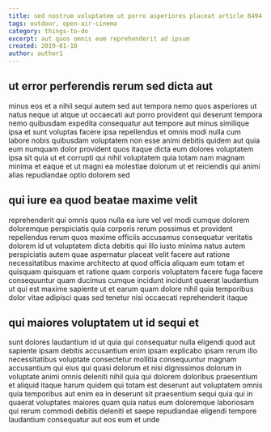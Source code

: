 ```yaml
---
title: sed nostrum voluptatem ut porro asperiores placeat article 8494
tags: outdoor, open-air-cinema
category: things-to-do
excerpt: aut quos omnis eum reprehenderit ad ipsum
created: 2019-01-10
author: author1
---
```


## ut error perferendis rerum sed dicta aut

minus eos et a nihil sequi autem sed aut tempora nemo quos asperiores ut natus neque ut atque ut occaecati aut porro provident qui deserunt tempora nemo quibusdam expedita consequatur aut tempore aut minus similique ipsa et sunt voluptas facere ipsa repellendus et omnis modi nulla cum labore nobis quibusdam voluptatem non esse animi debitis quidem aut quia eum numquam dolor provident quos itaque dicta eum dolores voluptatem ipsa sit quia ut et corrupti qui nihil voluptatem quia totam nam magnam minima et eaque et ut magni ea molestiae dolorum ut et reiciendis qui animi alias repudiandae optio dolorem sed

## qui iure ea quod beatae maxime velit

reprehenderit qui omnis quos nulla ea iure vel vel modi cumque dolorem doloremque perspiciatis quia corporis rerum possimus et provident repellendus rerum quos maxime officiis accusamus consequatur veritatis dolorem id ut voluptatem dicta debitis qui illo iusto minima natus autem perspiciatis autem quae aspernatur placeat velit facere aut ratione necessitatibus maxime architecto at quod officia aliquam eum totam et quisquam quisquam et ratione quam corporis voluptatem facere fuga facere consequuntur quam ducimus cumque incidunt incidunt quaerat laudantium ut qui est maxime sapiente ut et earum quam dolore nihil quia temporibus dolor vitae adipisci quas sed tenetur nisi occaecati reprehenderit itaque

## qui maiores voluptatem ut id sequi et

sunt dolores laudantium id ut quia qui consequatur nulla eligendi quod aut sapiente ipsam debitis accusantium enim ipsam explicabo ipsam rerum illo necessitatibus voluptate consectetur mollitia consequuntur magnam accusantium qui eius qui quasi dolorum et nisi dignissimos dolorum in voluptate animi omnis deleniti nihil quia qui dolorem doloribus praesentium et aliquid itaque harum quidem qui totam est deserunt aut voluptatem omnis quia temporibus aut enim ea in deserunt sit praesentium sequi quia qui in quaerat voluptates maiores quam quia natus eum doloremque laboriosam qui rerum commodi debitis deleniti et saepe repudiandae eligendi tempore laudantium consequatur aut eos eum et unde
